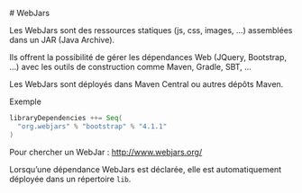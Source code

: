 # WebJars

Les WebJars sont des ressources statiques (js, css, images, …) assemblées dans un JAR (Java Archive).

Ils offrent la possibilité de gérer les dépendances Web (JQuery, Bootstrap, …) avec les outils de construction comme Maven, Gradle, SBT, …

Les WebJars sont déployés dans Maven Central ou autres dépôts Maven.

Exemple

```scala
libraryDependencies ++= Seq(
  "org.webjars" % "bootstrap" % "4.1.1"
)
```

Pour chercher un WebJar : http://www.webjars.org/

Lorsqu’une dépendance WebJars est déclarée, elle est automatiquement déployée dans un  répertoire `lib`.
